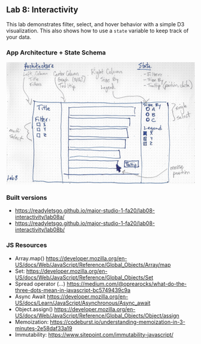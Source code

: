 ## Lab 8: Interactivity

This lab demonstrates filter, select, and hover behavior with a simple D3 visualization. This also shows how to use a `state` variable to keep track of your data.

### App Architecture + State Schema

![aass](./architecture.jpg)

### Built versions
- https://readyletsgo.github.io/major-studio-1-fa20/lab08-interactivity/lab08a/   
- https://readyletsgo.github.io/major-studio-1-fa20/lab08-interactivity/lab08b/      


### JS Resources

- Array.map() https://developer.mozilla.org/en-US/docs/Web/JavaScript/Reference/Global_Objects/Array/map
- Set: https://developer.mozilla.org/en-US/docs/Web/JavaScript/Reference/Global_Objects/Set  
- Spread operator (...) https://medium.com/@oprearocks/what-do-the-three-dots-mean-in-javascript-bc5749439c9a  
- Async Await https://developer.mozilla.org/en-US/docs/Learn/JavaScript/Asynchronous/Async_await   
- Object.assign() https://developer.mozilla.org/en-US/docs/Web/JavaScript/Reference/Global_Objects/Object/assign   
- Memoization: https://codeburst.io/understanding-memoization-in-3-minutes-2e58daf33a19
- Immutability: https://www.sitepoint.com/immutability-javascript/

